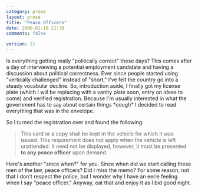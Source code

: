 ```yaml
---
category: prose
layout: prose
title: "Peace Officers"
date: 2006-01-10 21:30
comments: false

version: 21
---
```


Is everything getting really "politically correct" these days? This comes after a day of interviewing a potential employment candidate and having a discussion about political correctness. Ever since people started using "vertically challenged" instead of "short," I've felt the country go into a steady vocabular decline. So, introduction aside, I finally got my license plate (which I will be replacing with a vanity plate soon, entry on ideas to come) and verified registration. Because I'm usually interested in what the government has to say about certain things \*cough\* I decided to read everything that was in the envelope.

So I turned the registration over and found the following:

> This card or a copy shall be kept in the vehicle for which it was issued. This requirement does not apply when the vehicle is left unattended. It need not be displayed, however, it must be presented **to any peace officer** upon demand.

Here's another "since when?" for you. Since when did we start calling these men of the law, peace officers? Did I miss the memo? For some reason, not that I don't respect the police, but I wonder why I have an eerie feeling when I say "peace officer." Anyway, eat that and enjoy it as I bid good night.
